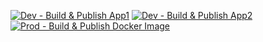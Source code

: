 [![Dev - Build & Publish App1](https://github.com/FI-153/prova/actions/workflows/Build_Push_App2_Dev.yml/badge.svg)](https://github.com/FI-153/prova/actions/workflows/Build_Push_App2_Dev.yml)
[![Dev - Build & Publish App2](https://github.com/FI-153/prova/actions/workflows/Build_Push_App1_Dev.yml/badge.svg)](https://github.com/FI-153/prova/actions/workflows/Build_Push_App1_Dev.yml)
[![Prod - Build & Publish Docker Image](https://github.com/FI-153/prova/actions/workflows/Build_Push_Docker_Prod.yml/badge.svg)](https://github.com/FI-153/prova/actions/workflows/Build_Push_Docker_Prod.yml)
